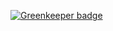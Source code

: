 
[![Greenkeeper badge](https://badges.greenkeeper.io/Charliekenney23/liri-bot.svg)](https://greenkeeper.io/)

